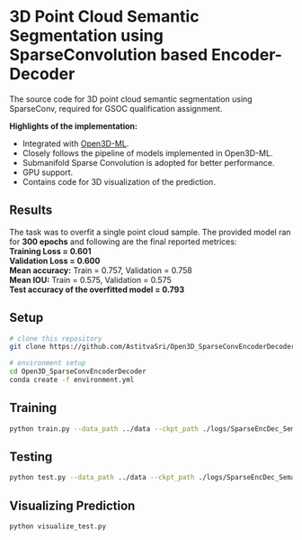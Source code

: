 # 3D Point Cloud Semantic Segmentation using SparseConvolution based Encoder-Decoder
The source code for 3D point cloud semantic segmentation using SparseConv, required for GSOC qualification assignment.


**Highlights of the implementation:**

* Integrated with [Open3D-ML](http://www.open3d.org/docs/release/open3d_ml.html).
* Closely follows the pipeline of models implemented in Open3D-ML.
* Submanifold Sparse Convolution is adopted for better performance.
* GPU support.
* Contains code for 3D visualization of the prediction.

## Results

The task was to overfit a single point cloud sample. The provided model ran for **300 epochs** and following are the final reported metrices:\
**Training Loss = 0.601**\
**Validation Loss = 0.600**\
**Mean accuracy:** Train = 0.757, Validation = 0.758\
**Mean IOU:** Train = 0.575, Validation = 0.575\
**Test accuracy of the overfitted model = 0.793**

## Setup

```bash
# clone this repository
git clone https://github.com/AstitvaSri/Open3D_SparseConvEncoderDecoder.git

# environment setup
cd Open3D_SparseConvEncoderDecoder
conda create -f environment.yml
```
## Training
```bash
python train.py --data_path ../data --ckpt_path ./logs/SparseEncDec_Semantic3D_torch/checkpoint
```
## Testing
```bash
python test.py --data_path ../data --ckpt_path ./logs/SparseEncDec_Semantic3D_torch/checkpoint
```
## Visualizing Prediction
```bash
python visualize_test.py
```
